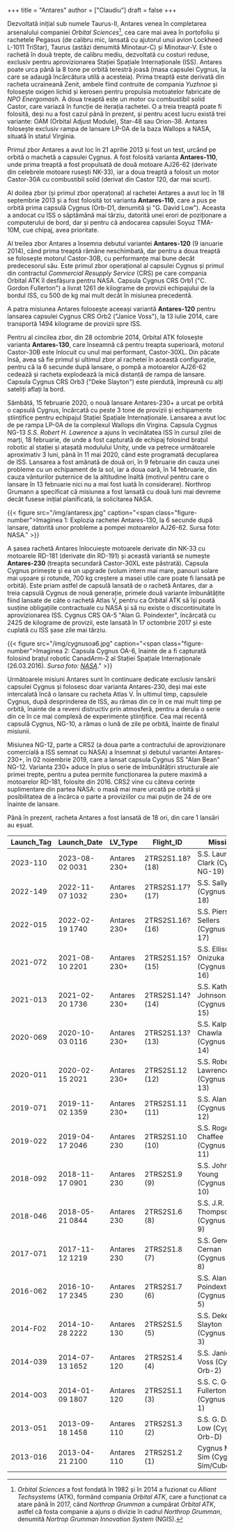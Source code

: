+++
title = "Antares"
author = ["Claudiu"]
draft = false
+++

Dezvoltată inițial sub numele Taurus-II, Antares venea în completarea arsenalului companiei _Orbital Sciences_[^fn:1], cea care mai avea în portofoliu și rachetele Pegasus (de calibru mic, lansată cu ajutorul unui avion Lockheed L-1011 TriStar), Taurus (astăzi denumită Minotaur-C) și Minotaur-V. Este o rachetă în două trepte, de calibru mediu, dezvoltată cu costuri reduse, exclusiv pentru aprovizionarea Stației Spațiale Internaționale (ISS). Antares poate urca până la 8 tone pe orbită terestră joasă (masa capsulei Cygnus, la care se adaugă încărcătura utilă a acesteia). Prima treaptă este derivată din racheta ucraineană Zenit, ambele fiind contruite de compania _Yuzhnoe_ și folosește oxigen lichid și kerosen pentru propulsia motoatelor fabricate de _NPO Energomash_. A doua treaptă este un motor cu combustibil solid Castor, care variază în funcție de iterația rachetei. O a treia treaptă poate fi folosită, deși nu a fost cazul până în prezent, și pentru acest lucru există trei variante: OAM (Orbital Adjust Module), Star-48 sau Orion-38. Antares folosește exclusiv rampa de lansare LP-0A de la baza Wallops a NASA, situată în statul Virginia.

Primul zbor Antares a avut loc în 21 aprilie 2013 și fost un test, urcând pe orbită o machetă a capsulei Cygnus. A fost folosită varianta **Antares-110**, unde prima treaptă a fost propulsată de două motoare AJ26-62 (derivate din celebrele motoare rusești NK-33), iar a doua treaptă a folosit un motor Castor-30A cu combustibil solid (derivat din Castor 120, dar mai scurt).

Al doilea zbor (și primul zbor operațonal) al rachetei Antares a avut loc în 18 septembrie 2013 și a fost folosită tot varianta **Antares-110**, care a pus pe orbită prima capsulă Cygnus (Orb-D1, denumită și "G. David Low"). Aceasta a andocat cu ISS o săptămână mai târziu, datorită unei erori de poziționare a computerului de bord, dar și pentru că andocarea capsulei Soyuz TMA-10M, cue chipaj, avea prioritate.

Al treilea zbor Antares a însemna debutul variantei **Antares-120** (9 ianuarie 2014), când prima treaptă rămâne neschimbată, dar pentru a doua treaptă se folosește motorul Castor-30B, cu performanțe mai bune decât predecesorul său. Este primul zbor operațional al capsulei Cygnus și primul din contractul _Commercial Resupply Service_ (CRS) pe care compania Orbital ATK îl desfășura pentru NASA. Capsula Cygnus CRS Orb1 ("C. Gordon Fullerton") a livrat 1261 de kilograme de provizii echipajului de la bordul ISS, cu 500 de kg mai mult decât în misiunea precedentă.

A patra misiunea Antares folosește aceeași variantă **Antares-120** pentru lansarea capsulei Cygnus CRS Orb2 ("Janice Voss"), la 13 iulie 2014, care transportă 1494 kilograme de provizii spre ISS.

Pentru al cincilea zbor, din 28 octombrie 2014, Orbital ATK folosește varianta **Antares-130**, care înseamnă că pentru treapta superioară, motorul Castor-30B este înlocuit cu unul mai performant, Castor-30XL. Din păcate însă, avea să fie primul și ultimul zbor al rachetei în această configurație, pentru că la 6 secunde după lansare, o pompă a motoarelor AJ26-62 cedează și racheta explodează la mică distanță de rampa de lansare. Capsula Cygnus CRS Orb3 ("Deke Slayton") este pierdută, împreună cu alți sateliți aflați la bord.

Sâmbătă, 15 februarie 2020, o nouă lansare Antares-230+ a urcat pe orbită o capsulă Cygnus, încărcată cu peste 3 tone de provizii și echipamente științifice pentru echipajul Stației Spațiale Internaționale. Lansarea a avut loc de pe rampa LP-0A de la complexul Wallops din Virgina. Capsula Cygnus NG-13 _S.S. Robert H. Lawrence_ a ajuns în vecinătatea ISS în cursul zilei de marți, 18 februarie, de unde a fost capturată de echipaj folosind brațul robotic al stației și atașată modulului Unity, unde va petrece următoarele aproximativ 3 luni, până în 11 mai 2020, când este programată decuplarea de ISS. Lansarea a fost amânată de două ori, în 9 februarie din cauza unei probleme cu un echipament de la sol, iar a doua oară, în 14 februarie, din cauza vânturilor puternice de la altitudine înaltă (motivul pentru care o lansare în 13 februarie nici nu a mai fost luată în considerare). Northrop Grumann a specificat că misiunea a fost lansată cu două luni mai devreme decât fusese inițial planificată, la solicitarea NASA.

{{< figure src="/img/antaresx.jpg" caption="<span class=\"figure-number\">Imaginea 1: </span>Explozia rachetei Antares-130, la 6 secunde după lansare, datorită unor probleme a pompei motoarelor AJ26-62. Sursa foto: NASA." >}}

A șasea rachetă Antares înlocuiește motoarele derivate din NK-33 cu motoarele RD-181 (derivate din RD-191) și această variantă se numește **Antares-230** (treapta secundară Castor-30XL este păstrată). Capsula Cygnus primește și ea un upgrade (volum intern mai mare, panouri solare mai ușoare și rotunde, 700 kg creștere a masei utile care poate fi lansată pe orbită). Este priam astfel de capsulă lansată de o rachetă Antares, dar a treia capsulă Cygnus de nouă generație, primele două variante îmbunătățite fiind lansate de câte o rachetă Atlas V, pentru ca Orbital ATK să își poată susține obligațiile contractuale cu NASA și să nu existe o discontinuitate în aprovizionarea ISS. Cygnus CRS OA-5 "Alan G. Poindexter", încărcată cu 2425 de kilograme de provizii, este lansată în 17 octombrie 2017 și este cuplată cu ISS șase zile mai târziu.

{{< figure src="/img/cygnusoa6.jpg" caption="<span class=\"figure-number\">Imaginea 2: </span>Capsula Cygnus OA-6, înainte de a fi capturată folosind brațul robotic CanadArm-2 al Stației Spațiale Internaționale (26.03.2016). _Sursa foto: [NASA](https://www.flickr.com/photos/nasa2explore/26099981645/)_." >}}

Următoarele misiuni Antares sunt în continuare dedicate exclusiv lansării capsulei Cygnus și folosesc doar varianta Antares-230, deși mai este intercalată încă o lansare cu racheta Atlas V. În ultimul timp, capsulele Cygnus, după desprinderea de ISS, au rămas din ce în ce mai mult timp pe orbită, înainte de a reveni distructiv prin atmosferă, pentru a derula o serie din ce în ce mai complexă de experimente științifice. Cea mai recentă capsulă Cygnus, NG-10, a rămas o lună de zile pe orbită, înainte de finalul misiunii.

Misiunea NG-12, parte a CRS2 (a doua parte a contractului de aprovizionare comercială a ISS semnat cu NASA) a însemnat și debutul variantei Antares-230+, în 02 noiembrie 2019, care a lansat capsula Cygnus SS "Alan Bean" NG-12. Varianta 230+ aduce în plus o serie de îmbunătățiri structurale ale primei trepte, pentru a putea permite funcționarea la putere maximă a motoarelor RD-181, folosite din 2016. CRS2 vine cu câteva cerințe suplimentare din partea NASA: o masă mai mare urcată pe orbită și posibilitatea de a încărca o parte a proviziilor cu mai puțin de 24 de ore înainte de lansare.

Până în prezent, racheta Antares a fost lansată de 18 ori, din care 1 lansări au eșuat.

| Launch_Tag | Launch_Date     | LV_Type      | Flight_ID        | Mission                                 | Launch_Site | Country | Outcome |
|------------|-----------------|--------------|------------------|-----------------------------------------|-------------|---------|---------|
| 2023-110   | 2023-08-02 0031 | Antares 230+ | 2TRS2S1.18? (18) | S.S. Laurel Clark (Cygnus NG-19)        | MARS Pad 0A | US      | S       |
| 2022-149   | 2022-11-07 1032 | Antares 230+ | 2TRS2S1.17? (17) | S.S. Sally Ride (Cygnus NG-18)          | MARS Pad 0A | US      | S       |
| 2022-015   | 2022-02-19 1740 | Antares 230+ | 2TRS2S1.16? (16) | S.S. Piers Sellers (Cygnus NG-17)       | MARS Pad 0A | US      | S       |
| 2021-072   | 2021-08-10 2201 | Antares 230+ | 2TRS2S1.15? (15) | S.S. Ellison Onizuka (Cygnus NG-16)     | MARS Pad 0A | US      | S       |
| 2021-013   | 2021-02-20 1736 | Antares 230+ | 2TRS2S1.14? (14) | S.S. Katherine Johnson (Cygnus NG-15)   | MARS Pad 0A | US      | S       |
| 2020-069   | 2020-10-03 0116 | Antares 230+ | 2TRS2S1.13? (13) | S.S. Kalpana Chawla (Cygnus NG-14)      | MARS Pad 0A | US      | S       |
| 2020-011   | 2020-02-15 2021 | Antares 230+ | 2TRS2S1.12 (12)  | S.S. Robert Lawrence (Cygnus NG-13)     | MARS Pad 0A | US      | S       |
| 2019-071   | 2019-11-02 1359 | Antares 230+ | 2TRS2S1.11 (11)  | S.S. Alan Bean (Cygnus NG-12)           | MARS Pad 0A | US      | S       |
| 2019-022   | 2019-04-17 2046 | Antares 230  | 2TRS2S1.10 (10)  | S.S. Roger Chaffee (Cygnus NG-11)       | MARS Pad 0A | US      | S       |
| 2018-092   | 2018-11-17 0901 | Antares 230  | 2TRS2S1.9  (9)   | S.S. John Young (Cygnus NG-10)          | MARS Pad 0A | US      | S       |
| 2018-046   | 2018-05-21 0844 | Antares 230  | 2TRS2S1.6  (8)   | S.S. J.R. Thompson (Cygnus OA-9)        | MARS Pad 0A | US      | S       |
| 2017-071   | 2017-11-12 1219 | Antares 230  | 2TRS2S1.8  (7)   | S.S. Gene Cernan (Cygnus OA-8)          | MARS Pad 0A | US      | S       |
| 2016-062   | 2016-10-17 2345 | Antares 230  | 2TRS2S1.7  (6)   | S.S. Alan Poindexter (Cygnus OA-5)      | MARS Pad 0A | US      | S       |
| 2014-F02   | 2014-10-28 2222 | Antares 130  | 2TRS2S1.5  (5)   | S.S. Deke Slayton (Cygnus Orb-3)        | MARS Pad 0A | US      | F       |
| 2014-039   | 2014-07-13 1652 | Antares 120  | 2TRS2S1.4  (4)   | S.S. Janice Voss (Cygnus Orb-2)         | MARS Pad 0A | US      | S       |
| 2014-003   | 2014-01-09 1807 | Antares 120  | 2TRS2S1.1  (3)   | S.S. C. Gordon Fullerton (Cygnus Orb-1) | MARS Pad 0A | US      | S       |
| 2013-051   | 2013-09-18 1458 | Antares 110  | 2TRS2S1.3  (2)   | S.S. G. David Low (Cygnus Orb-D)        | MARS Pad 0A | US      | S       |
| 2013-016   | 2013-04-21 2100 | Antares 110  | 2TRS2S1.2  (1)   | Cygnus Mass Sim (Cygnus Sim/Cubesats)   | MARS Pad 0A | US      | S       |

[^fn:1]: _Orbital Sciences_ a fost fondată în 1982 și în 2014 a fuzionat cu _Alliant Techsystems_ (ATK), formând compania _Orbital ATK_, care a funcționat ca atare până în 2017, când _Northrop Grumman_ a cumpărat _Orbital ATK_, astfel că fosta companie a ajuns o divizie în cadrul _Northrop Grumman_, denumită _Nortrop Grumman Innovation System_ (NGIS).